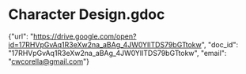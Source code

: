 
# Character Design.gdoc
{"url": "https://drive.google.com/open?id=17RHVpGvAq1R3eXw2na_aBAg_4JW0YIlTDS79bGTtokw", "doc_id": "17RHVpGvAq1R3eXw2na_aBAg_4JW0YIlTDS79bGTtokw", "email": "cwcorella@gmail.com"}
